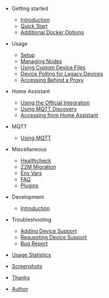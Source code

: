 <!-- markdownlint-disable MD041 -->

- Getting started
  - [Introduction](README.md)
  - [Quick Start](getting-started/quick-start.md)
  - [Additional Docker Options](https://github.com/zwave-js/zwavejs2mqtt/tree/master/docker/README.md)

- Usage

  - [Setup](usage/setup.md)
  - [Managing Nodes](usage/nodes-management.md)
  - [Using Custom Device Files](usage/custom-device-files.md)
  - [Device Polling for Legacy Devices](usage/polling.md)
  - [Accessing Behind a Proxy](usage/reverse-proxy.md)

- Home Assistant

  - [Using the Official Integration](homeassistant/homeassistant-official.md)
  - [Using MQTT Discovery](homeassistant/homeassistant-mqtt.md)
  - [Accessing from Home Assistant](homeassistant/accessing-lovelace.md)

- MQTT

  - [Using MQTT](guide/mqtt.md)

- Miscellaneous

  - [Healthcheck](guide/healthcheck.md)
  - [Z2M Migration](guide/migrating.md)
  - [Env Vars](guide/env-vars.md)
  - [FAQ](guide/faq.md)
  - [Plugins](guide/plugins.md)

- Development

  - [Introduction](development/intro.md)

- Troubleshooting

  - [Adding Device Support](https://zwave-js.github.io/node-zwave-js/#/config-files/contributing-files)
  - [Requesting Device Support](https://github.com/zwave-js/node-zwave-js/issues/new?assignees=&labels=config+%E2%9A%99&template=device_config.yml&title=Missing+device+configuration%3A+%3Center+manufacturer+and+device+name%3E)
  - [Bug Report](troubleshooting/bug_report.md)

- [Usage Statistics](usage_stats.md)
- [Screenshots](screenshots.md)
- [Thanks](thanks.md)
- [Author](author.md)
